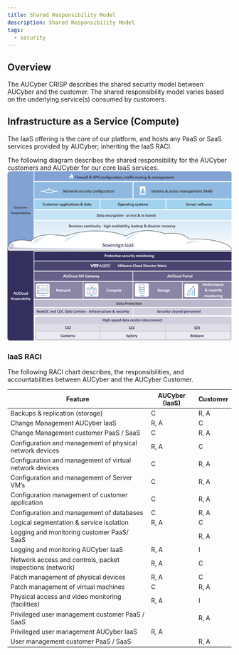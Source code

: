 ```yaml
---
title: Shared Responsibility Model
description: Shared Responsibility Model
tags:
  - security
---
```


## Overview

The AUCyber CRISP describes the shared security model between AUCyber and the customer.
The shared responsibility model varies based on the underlying service(s) consumed by customers.

## Infrastructure as a Service (Compute)

The IaaS offering is the core of our platform, and hosts any PaaS or SaaS services provided by AUCyber; inheriting the IaaS RACI.

The following diagram describes the shared responsibility for the AUCyber customers and AUCyber for our core IaaS services.
![Shared Services](./assets/shared_services.png)

### IaaS RACI

The following RACI chart describes, the responsibilities, and accountabilities between AUCyber and the AUCyber Customer.

| Feature                                                   | AUCyber (IaaS) | Customer                                     |
| --------------------------------------------------------- | -------------- | -------------------------------------------- |
| Backups & replication (storage)                           | C              | R, A                                         |
| Change Management AUCyber IaaS                            | R, A           | C                                            |
| Change Management customer PaaS / SaaS                    | C              | R, A                                         |
| Configuration and management of physical network devices  | R, A           | C                                            |
| Configuration and management of virtual network devices   | C              | R, A                                         |
| Configuration and management of Server VM’s               | C              | R, A                                         |
| Configuration management of customer application          | C              | R, A                                         |
| Configuration and management of databases                 | C              | R, A                                         |
| Logical segmentation & service isolation                  | R, A           | C                                            |
| Logging and monitoring customer PaaS/ SaaS                |                | R, A                                         |
| Logging and monitoring AUCyber IaaS                       | R, A           | I                                            |
| Network access and controls, packet inspections (network) | R, A           | C                                            |
| Patch management of physical devices                      | R, A           | C                                            |
| Patch management of virtual machines                      | C              | R, A                                         |
| Physical access and video monitoring (facilities)         | R, A           | I                                            |
| Privileged user management customer PaaS / SaaS           |                | R, A                                         |
| Privileged user management AUCyber IaaS                   | R, A           |                                              |
| User management customer PaaS / SaaS                      |                | R, A                                         |